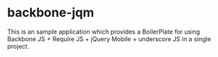 backbone-jqm
============

This is an sample application which provides a BoilerPlate for using Backbone JS + Require JS + jQuery Mobile + underscore JS in a single project.